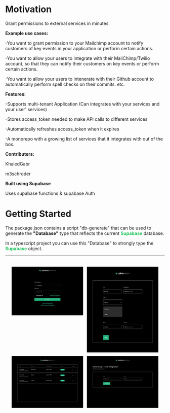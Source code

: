 # Motivation
Grant permissions to external services in minutes

**Example use cases:**

-You want to grant permission to your Mailchimp account to notify customers of key events in your application or perform certain actions.

-You want to allow your users to integrate with their MailChimp/Twilio account, so that they can notify their customers on key events or perform certain actions.

-You want to allow your users to intenerate with their Github account to automatically perform spell checks on their commits. etc.

**Features:**

-Supports multi-tenant Application (Can integrates with your services and your user' services)

-Stores access_token needed to make API calls to different services

-Automatically refreshes access_token when it expires

-A monorepo with a growing list of services that it integrates with out of the box.


**Contributers:**

KhaledGabr

m3schroder

**Built using Supabase**

Uses supabase functions & supabase Auth

# Getting Started
The package.json contains a script "db-generate" that can be used to generate the **"Database"** type that reflects the current 
<strong  style="color: #22c55e">Supabase</strong> database. 

In a typescript project you can use this "Database" to strongly type the <strong style="color: #22c55e">Supabase</strong> object.

---
<div style="padding: 20px; display:grid; grid-template-columns: 1fr 1fr; gap: 12px">
<img alt="login" src="public/login.png" width=400 />
<img alt="config image" src="public/config.png" height=270 />
<img alt="config list" src="public/config_list.png" width=400 />
<img alt="test integration" src="public/test_int.png" width=400 />
</div>
